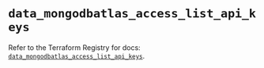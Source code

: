 # `data_mongodbatlas_access_list_api_keys`

Refer to the Terraform Registry for docs: [`data_mongodbatlas_access_list_api_keys`](https://registry.terraform.io/providers/mongodb/mongodbatlas/1.28.0/docs/data-sources/access_list_api_keys).
